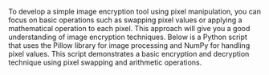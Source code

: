 To develop a simple image encryption tool using pixel manipulation, you can focus on basic operations such as swapping pixel values or applying a mathematical operation to each pixel. This approach will give you a good understanding of image encryption techniques. Below is a Python script that uses the Pillow library for image processing and NumPy for handling pixel values. This script demonstrates a basic encryption and decryption technique using pixel swapping and arithmetic operations.

